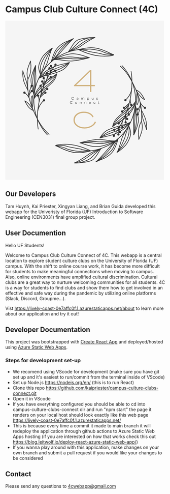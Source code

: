 # Campus Club Culture Connect (4C)

![alt text](https://github.com/kaipriester/campus-culture-clubs-connect/blob/master/src/images/4.png?raw=true)

## Our Developers 

Tam Huynh, Kai Priester, Xingyan Liang, and Brian Guida developed this webapp for the Univeristy of Florida (UF) Introduction to Software Engineering (CEN3031) final group project.

## User Documention

Hello UF Students!

Welcome to Campus Club Culture Connect of 4C. This webapp is a central location to explore student culture clubs on the University of Florida (UF) campus. With the shift to online course work, it has become more difficult for students to make meaningful connections when moving to campus. Also, online environments have amplified cultural discrimination. Cultural clubs are a great way to nurture welcoming communities for all students. 4C is a way for students to find clubs and show them how to get involved in an effective and safe way during the pandemic by utilizing online platforms (Slack, Discord, Groupme…).

Vist https://lively-coast-0e7affc0f.1.azurestaticapps.net/about to learn more about our application and try it out!

## Developer Documentation

This project was bootstrapped with [Create React App](https://github.com/facebook/create-react-app) and deployed/hosted using [Azure Static Web Apps](https://azure.microsoft.com/en-us/services/app-service/static/).

### Steps for development set-up
* We recomend using VScode for development (make sure you have git set up and it's easiest to run/commit from the terminal inside of VScode)
* Set up Node.js https://nodejs.org/en/ (this is to run React)
* Clone this repo https://github.com/kaipriester/campus-culture-clubs-connect.git
* Open it in VScode 
* If you have everything configured you should be able to cd into campus-culture-clubs-connect dir and run "npm start"
the page it renders on your local host should look exactly like this web page https://lively-coast-0e7affc0f.1.azurestaticapps.net/
* This is because every time a commit it made to main branch it will redeploy the application through github actions to Azure Static Web Apps hosting (if you are interested on how that works check this out https://blog.leitwolf.io/deploy-react-azure-static-web-app/)
* If you wanna play around with this application, make changes on your own branch and submit a pull request if you would like your changes to be considered

## Contact
Please send any questions to 4cwebapp@gmail.com
